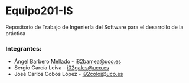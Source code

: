 # Equipo201-IS
Repositorio de Trabajo de Ingeniería del Software para el desarrollo de la práctica

### Integrantes:
- Ángel Barbero Mellado - i82bamea@uco.es
- Sergio García Leiva - i02gales@uco.es 
- José Carlos Cobos López - i92coloj@uco.es 
